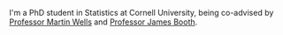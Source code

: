 

I'm a PhD student in Statistics at Cornell University, being co-advised by [Professor Martin Wells](https://stat.cornell.edu/people/faculty/martin-wells) and [Professor James Booth](http://faculty.bscb.cornell.edu/~booth/).

